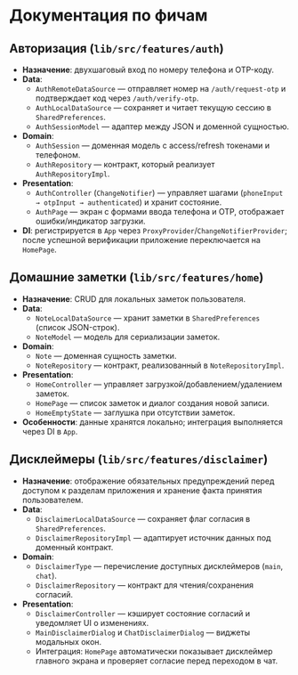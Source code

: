 # Документация по фичам

## Авторизация (`lib/src/features/auth`)
- **Назначение**: двухшаговый вход по номеру телефона и OTP-коду.
- **Data**:
  - `AuthRemoteDataSource` — отправляет номер на `/auth/request-otp` и подтверждает код через `/auth/verify-otp`.
  - `AuthLocalDataSource` — сохраняет и читает текущую сессию в `SharedPreferences`.
  - `AuthSessionModel` — адаптер между JSON и доменной сущностью.
- **Domain**:
  - `AuthSession` — доменная модель с access/refresh токенами и телефоном.
  - `AuthRepository` — контракт, который реализует `AuthRepositoryImpl`.
- **Presentation**:
  - `AuthController` (`ChangeNotifier`) — управляет шагами (`phoneInput → otpInput → authenticated`) и хранит состояние.
  - `AuthPage` — экран с формами ввода телефона и OTP, отображает ошибки/индикатор загрузки.
- **DI**: регистрируется в `App` через `ProxyProvider`/`ChangeNotifierProvider`; после успешной верификации приложение переключается на `HomePage`.

## Домашние заметки (`lib/src/features/home`)
- **Назначение**: CRUD для локальных заметок пользователя.
- **Data**:
  - `NoteLocalDataSource` — хранит заметки в `SharedPreferences` (список JSON-строк).
  - `NoteModel` — модель для сериализации заметок.
- **Domain**:
  - `Note` — доменная сущность заметки.
  - `NoteRepository` — контракт, реализованный в `NoteRepositoryImpl`.
- **Presentation**:
  - `HomeController` — управляет загрузкой/добавлением/удалением заметок.
  - `HomePage` — список заметок и диалог создания новой записи.
  - `HomeEmptyState` — заглушка при отсутствии заметок.
- **Особенности**: данные хранятся локально; интеграция выполняется через DI в `App`.

## Дисклеймеры (`lib/src/features/disclaimer`)
- **Назначение**: отображение обязательных предупреждений перед доступом к разделам приложения и хранение факта принятия пользователем.
- **Data**:
  - `DisclaimerLocalDataSource` — сохраняет флаг согласия в `SharedPreferences`.
  - `DisclaimerRepositoryImpl` — адаптирует источник данных под доменный контракт.
- **Domain**:
  - `DisclaimerType` — перечисление доступных дисклеймеров (`main`, `chat`).
  - `DisclaimerRepository` — контракт для чтения/сохранения согласий.
- **Presentation**:
  - `DisclaimerController` — кэширует состояние согласий и уведомляет UI о изменениях.
  - `MainDisclaimerDialog` и `ChatDisclaimerDialog` — виджеты модальных окон.
  - Интеграция: `HomePage` автоматически показывает дисклеймер главного экрана и проверяет согласие перед переходом в чат.
